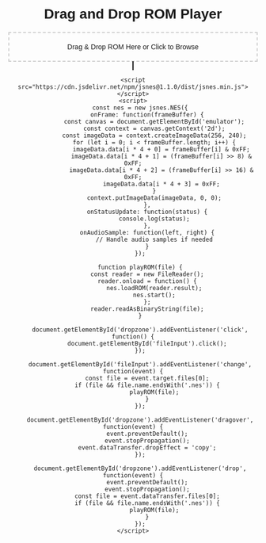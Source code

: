 <!DOCTYPE html>
<html lang="en">
<head>
    <meta charset="UTF-8">
    <meta name="viewport" content="width=device-width, initial-scale=1.0">
    <title>ROM Player</title>
    <style>
        body {
            font-family: Arial, sans-serif;
            text-align: center;
            padding: 20px;
        }
        #emulator {
            border: 1px solid black;
            margin-top: 20px;
        }
        #dropzone {
            border: 2px dashed #ccc;
            padding: 20px;
            margin-top: 20px;
            cursor: pointer;
        }
    </style>
</head>
<body>
    <h1>Drag and Drop ROM Player</h1>
    <div id="dropzone">
        Drag & Drop ROM Here or Click to Browse
        <input type="file" id="fileInput" style="display:none;" accept=".nes">
    </div>
    <canvas id="emulator" width="256" height="240"></canvas>

    <script src="https://cdn.jsdelivr.net/npm/jsnes@1.1.0/dist/jsnes.min.js"></script>
    <script>
        const nes = new jsnes.NES({
            onFrame: function(frameBuffer) {
                const canvas = document.getElementById('emulator');
                const context = canvas.getContext('2d');
                const imageData = context.createImageData(256, 240);
                for (let i = 0; i < frameBuffer.length; i++) {
                    imageData.data[i * 4 + 0] = frameBuffer[i] & 0xFF;
                    imageData.data[i * 4 + 1] = (frameBuffer[i] >> 8) & 0xFF;
                    imageData.data[i * 4 + 2] = (frameBuffer[i] >> 16) & 0xFF;
                    imageData.data[i * 4 + 3] = 0xFF;
                }
                context.putImageData(imageData, 0, 0);
            },
            onStatusUpdate: function(status) {
                console.log(status);
            },
            onAudioSample: function(left, right) {
                // Handle audio samples if needed
            }
        });

        function playROM(file) {
            const reader = new FileReader();
            reader.onload = function() {
                nes.loadROM(reader.result);
                nes.start();
            };
            reader.readAsBinaryString(file);
        }

        document.getElementById('dropzone').addEventListener('click', function() {
            document.getElementById('fileInput').click();
        });

        document.getElementById('fileInput').addEventListener('change', function(event) {
            const file = event.target.files[0];
            if (file && file.name.endsWith('.nes')) {
                playROM(file);
            }
        });

        document.getElementById('dropzone').addEventListener('dragover', function(event) {
            event.preventDefault();
            event.stopPropagation();
            event.dataTransfer.dropEffect = 'copy';
        });

        document.getElementById('dropzone').addEventListener('drop', function(event) {
            event.preventDefault();
            event.stopPropagation();
            const file = event.dataTransfer.files[0];
            if (file && file.name.endsWith('.nes')) {
                playROM(file);
            }
        });
    </script>
</body>
</html>
